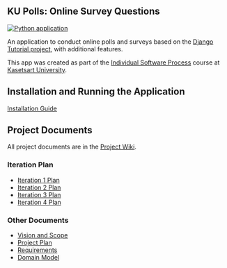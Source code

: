 ## KU Polls: Online Survey Questions 
[![Python application](https://github.com/NapatrSaengthongsakullert/ku-polls/actions/workflows/python-package.yml/badge.svg)](https://github.com/NapatrSaengthongsakullert/ku-polls/actions/workflows/python-package.yml)

An application to conduct online polls and surveys based
on the [Django Tutorial project](TODO-write-URL-of-the-django-tutorial-here), with
additional features.

This app was created as part of the [Individual Software Process](
https://cpske.github.io/ISP) course at [Kasetsart University](https://www.ku.ac.th).

## Installation and Running the Application

[Installation Guide](Installation.md)

## Project Documents

All project documents are in the [Project Wiki](../../wiki/Home).

### Iteration Plan
- [Iteration 1 Plan](../../wiki/Iteration-1-Plan)
- [Iteration 2 Plan](../../wiki/Iteration-2-Plan)
- [Iteration 3 Plan](../../wiki/Iteration-3-Plan)
- [Iteration 4 Plan](../../wiki/Iteration-4-Plan)
### Other Documents
- [Vision and Scope](../../wiki/Vision-and-Scope)
- [Project Plan](../../wiki/Project-Plan)
- [Requirements](../../wiki/Requirements)
- [Domain Model](../../wiki/Domain-Model)
